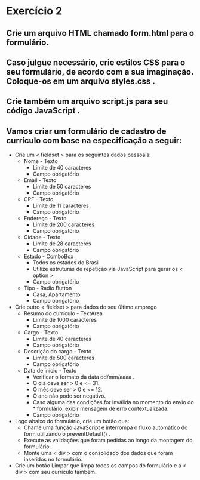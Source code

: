 # Exercício 2

## Crie um arquivo HTML chamado form.html para o formulário.
## Caso julgue necessário, crie estilos CSS para o seu formulário, de acordo com a sua imaginação. Coloque-os em um arquivo styles.css .
## Crie também um arquivo script.js para seu código JavaScript .
## Vamos criar um formulário de cadastro de currículo com base na especificação a seguir:

* Crie um < fieldset > para os seguintes dados pessoais:
  * Nome - Texto
    * Limite de 40 caracteres
    * Campo obrigatório
  * Email - Texto
    * Limite de 50 caracteres
    * Campo obrigatório
  * CPF - Texto
    * Limite de 11 caracteres
    * Campo obrigatório
  * Endereço - Texto
    * Limite de 200 caracteres
    * Campo obrigatório
  * Cidade - Texto
    * Limite de 28 caracteres
    * Campo obrigatório
  * Estado - ComboBox
    * Todos os estados do Brasil
    * Utilize estruturas de repetição via JavaScript para gerar os < option >
    * Campo obrigatório
  * Tipo - Radio Button
    * Casa, Apartamento
    * Campo obrigatório
* Crie outro < fieldset > para dados do seu último emprego
  * Resumo do currículo - TextArea
    * Limite de 1000 caracteres
    * Campo obrigatório
  * Cargo - Texto
    * Limite de 40 caracteres
    * Campo obrigatório
  * Descrição do cargo - Texto
    * Limite de 500 caracteres
    * Campo obrigatório
  * Data de início - Texto
    * Verificar o formato da data dd/mm/aaaa .
    * O dia deve ser > 0 e <= 31.
    * O mês deve ser > 0 e <= 12.
    * O ano não pode ser negativo.
    * Caso alguma das condições for inválida no momento do envio do * formulário, exibir mensagem de erro contextualizada.
    * Campo obrigatório
* Logo abaixo do formulário, crie um botão que:
    * Chame uma função JavaScript e interrompa o fluxo automático do form utilizando o preventDefault() .
    * Execute as validações que foram pedidas ao longo da montagem do formulário.
    * Monte uma < div > com o consolidado dos dados que foram inseridos no formulário.
* Crie um botão Limpar que limpa todos os campos do formulário e a < div > com seu currículo também.
